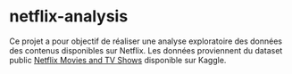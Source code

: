 # netflix-analysis
Ce projet a pour objectif de réaliser une analyse exploratoire des données des contenus disponibles sur Netflix.   Les données proviennent du dataset public [Netflix Movies and TV Shows](https://www.kaggle.com/shivamb/netflix-shows) disponible sur Kaggle.
